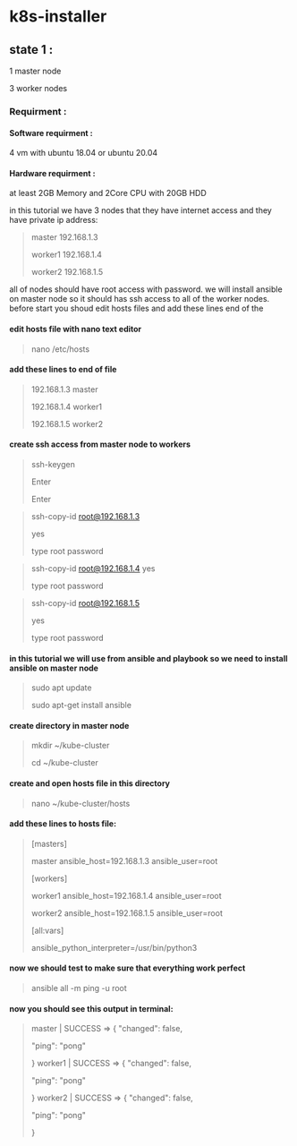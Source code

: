 # k8s-installer

## state 1 :

1 master node

3 worker nodes

### Requirment :

#### Software requirment :
4 vm with ubuntu 18.04 or ubuntu 20.04

#### Hardware requirment :
at least 2GB Memory and 2Core CPU with 20GB HDD

in this tutorial we have 3 nodes that they have internet access and they have private ip address:

> master 192.168.1.3
> 
> worker1 192.168.1.4
> 
> worker2 192.168.1.5

all of nodes should have root access with password.
we will install ansible on master node so it should has ssh access to all of the worker nodes.
before start you shoud edit hosts files and add these lines end of the
#### edit hosts file with nano text editor
>nano /etc/hosts
#### add these lines to end of file
>192.168.1.3 master
>
>192.168.1.4 worker1
>
>192.168.1.5 worker2

#### create ssh access from master node to workers
>ssh-keygen
>
>Enter
>
>Enter


>ssh-copy-id root@192.168.1.3
>
>yes
>
>type root password


>ssh-copy-id root@192.168.1.4
>yes
>
>type root password
>

>ssh-copy-id root@192.168.1.5
>
>yes
>
>type root password

#### in this tutorial we will use from ansible and playbook so we need to install ansible on master node
>sudo apt update
>
>sudo apt-get install ansible

#### create directory in master node
>mkdir ~/kube-cluster
>
>cd ~/kube-cluster

#### create and open hosts file in this directory 
>nano ~/kube-cluster/hosts

#### add these lines to hosts file:
>[masters]
>
>master ansible_host=192.168.1.3 ansible_user=root
>
>[workers]
>
>worker1 ansible_host=192.168.1.4 ansible_user=root
>
>worker2 ansible_host=192.168.1.5 ansible_user=root
>
>[all:vars]
>
>ansible_python_interpreter=/usr/bin/python3

#### now we should test to make sure that everything work perfect
>ansible all -m ping -u root
#### now you should see this output in terminal:
>master | SUCCESS => 
>{
>    "changed": false, 
>    
>    "ping": "pong"
>
>}
>worker1 | SUCCESS => 
>{
>    "changed": false,
>     
>    "ping": "pong"
>
>}
>worker2 | SUCCESS => 
>{
>    "changed": false, 
>    
>    "ping": "pong"
>
>}
